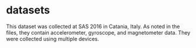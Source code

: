 # datasets
This dataset was collected at SAS 2016 in Catania, Italy.  As noted in the files, they contain accelerometer, gyroscope, and magnetometer data.  They were collected using multiple devices.
